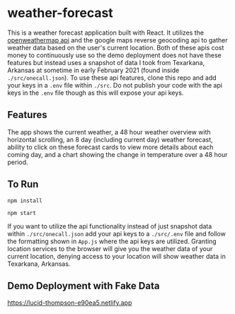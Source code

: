 # weather-forecast
This is a weather forecast application built with React. It utilizes the [openweathermap api](https://openweathermap.org) 
and the google maps reverse geocoding api to gather weather data based on the user's current location. Both of these apis cost money
to continuously use so the demo deployment does not have these features but instead uses a snapshot of data I took from Texarkana, Arkansas 
at sometime in early February 2021 (found inside ```./src/onecall.json```). To use these api features, clone this repo and add your keys in a ```.env``` file within ```./src```. 
Do not publish your code with the api keys in the ```.env``` file though as this will expose your api keys.

## Features
The app shows the current weather, a 48 hour weather overview with horizontal scrolling, an 8 day (including current day) weather forecast, ability to click on these
forecast cards to view more details about each coming day, and a chart showing the change in temperature over a 48 hour period.

## To Run
```npm install```

```npm start```

If you want to utilize the api functionality instead of just snapshot data within ```./src/onecall.json``` add your api keys to a ```./src/.env``` file
and follow the formatting shown in ```App.js``` where the api keys are utilized.
Granting location services to the browser will give you the weather data of your current location, denying access to your location will show weather data in 
Texarkana, Arkansas.

## Demo Deployment with Fake Data
https://lucid-thompson-e90ea5.netlify.app
